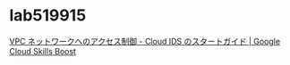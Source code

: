 # lab519915

[VPC ネットワークへのアクセス制御 - Cloud IDS のスタートガイド | Google Cloud Skills Boost](https://www.cloudskillsboost.google/paths/1839/course_templates/1142/labs/519915)
